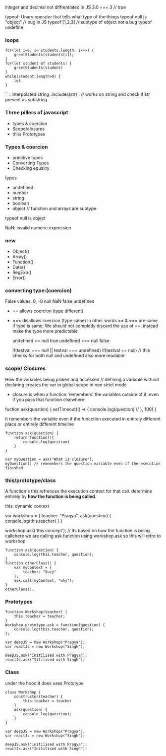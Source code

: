 integer and decimal not diffrentiated in JS
3.0 === 3 // true

typeof: Unary operator that tells what type of the things
typeof null is "object" // bug in JS
typeof [1,2,3] // subtype of object not a bug
typeof undefine

### loops
    for(let i=0, i< students.length; i++>) {
        greetStudents(students[i]);
    }
    for(let student of students) {
        greetStudents(student)
    }
    while(student.length>0) {
        let 
    }

`` : interpolated string
.includes(str) : // works on string and check if str present as substring

### Three pillers of javascript
- types & coercion
- Scope/closures
- this/ Prototypes

### Types & coercion

- primitive types
- Converting Types
- Checking equality

types
- undefined
- number
- string
- boolean
- object // function and arrays are subtype

typeof null is object

NaN: invalid numeric expression

### new
- Object()
- Array()
- Function()
- Date()
- RegExp()
- Error()

### converting type:(coercion)
False values: 
0, -0
null
NaN
false
undefined

- == allows coercion (type different)
- === disallows coercion (type same)
In other words == & === are same if type is same. We should not completly discard the use of ==, instead make the type more predictable

    undefined == null
    true
    undefined === null
    false

    if(testval === null || testval === undefined)
    if(testval == null) // this checks for both null and undefined also more readable


### scope/ Closures

How the variables being picked and accessed
// defining a variable without declaring creates the var in global scope in non strict mode 

- closure is when a function 'remembers' the variables outside of it, even if you pass that function elsewhere

fuction ask(question) {
    setTimeout(() => {
        console.log(question) // 
    }, 100)
}


It remembers the variable even if the funcction executed in entirely different place or entirely different timeline

    function ask(question) {
        return function(){
            console.log(question)
        }
    }

    var myQuestion = ask("What is closure");
    myQuestion() // rememebers the question variable even if the execution finished

### this/prototype/class

A function's this refrences the execution context for that call. determine entirely by **how the function is being called**.

this: dynamic context

var workshop = {
    teacher: "Pragya",
    ask(question) {
        console.log(this.teacher)
    }
}

workshop.ask('this concept');
// Its based on how the function is being callehere we are calling ask function using workshop.ask so this will refre to workshop

    function ask(question) {
        console.log(this.teacher, question);
    }
    function otherClass() {
        var myContext = {
            teacher: "Suzy"
        };
        ask.call(myContext, "why");
    }
    otherClass();


### Prototypes

    function Workshop(teacher) {
        this.teacher = teacher;
    }
    Workshop.prototype.ask = function(question) {
        console.log(this.teacher, question);
    };

    var deepJS = new Workshop("Pragya");
    var reactJs = new Workshop("Singh");

    deepJS.ask("initilised with Pragya");
    reactJs.ask("Iitilised with Singh");



### Class

under the hood it does uses Prototype

    class Workshop {
        constructor(teacher) {
            this.teacher = teacher
        }
        ask(question) {
            console.log(question);
        }
    }

    var deepJS = new Workshop("Pragya");
    var reactJs = new Workshop("Singh");

    deepJS.ask("initilised with Pragya");
    reactJs.ask("Initilised with Singh");






